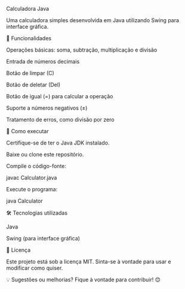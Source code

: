 Calculadora Java

Uma calculadora simples desenvolvida em Java utilizando Swing para interface gráfica.

📌 Funcionalidades

Operações básicas: soma, subtração, multiplicação e divisão

Entrada de números decimais

Botão de limpar (C)

Botão de deletar (Del)

Botão de igual (=) para calcular a operação

Suporte a números negativos (±)

Tratamento de erros, como divisão por zero

🚀 Como executar

Certifique-se de ter o Java JDK instalado.

Baixe ou clone este repositório.

Compile o código-fonte:

javac Calculator.java

Execute o programa:

java Calculator

🛠 Tecnologias utilizadas

Java

Swing (para interface gráfica)

📄 Licença

Este projeto está sob a licença MIT. Sinta-se à vontade para usar e modificar como quiser.

💡 Sugestões ou melhorias? Fique à vontade para contribuir! 😊


